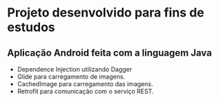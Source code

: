 # Projeto desenvolvido para fins de estudos

## Aplicação Android feita com a linguagem Java

- Dependence Injection utilizando Dagger
- Glide para carregamento de imagens.
- CachedImage para carregamento das imagens.
- Retrofit para comunicação com o serviço REST.
